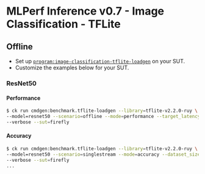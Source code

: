 # MLPerf Inference v0.7 - Image Classification - TFLite

## Offline

- Set up [`program:image-classification-tflite-loadgen`](https://github.com/ctuning/ck-mlperf/blob/master/program/image-classification-tflite-loadgen/README.md) on your SUT.
- Customize the examples below for your SUT.

### ResNet50

#### Performance

```bash
$ ck run cmdgen:benchmark.tflite-loadgen --library=tflite-v2.2.0-ruy \
--model=resnet50 --scenario=offline --mode=performance --target_latency=400 \
--verbose --sut=firefly
```

#### Accuracy

```bash
$ ck run cmdgen:benchmark.tflite-loadgen --library=tflite-v2.2.0-ruy \
--model=resnet50 --scenario=singlestream --mode=accuracy --dataset_size=50000 \
--verbose --sut=firefly
...
```
